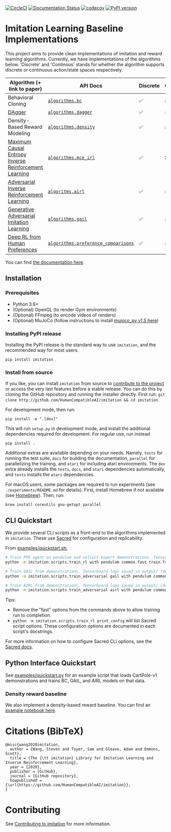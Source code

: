 [![CircleCI](https://circleci.com/gh/HumanCompatibleAI/imitation.svg?style=svg)](https://circleci.com/gh/HumanCompatibleAI/imitation)
[![Documentation Status](https://readthedocs.org/projects/imitation/badge/?version=latest)](https://imitation.readthedocs.io/en/latest/?badge=latest)
[![codecov](https://codecov.io/gh/HumanCompatibleAI/imitation/branch/master/graph/badge.svg)](https://codecov.io/gh/HumanCompatibleAI/imitation)
[![PyPI version](https://badge.fury.io/py/imitation.svg)](https://badge.fury.io/py/imitation)

# Imitation Learning Baseline Implementations

This project aims to provide clean implementations of imitation and reward learning algorithms.
Currently, we have implementations of the algorithms below. 'Discrete' and 'Continous' stands for whether the algorithm supports discrete or continuous action/state spaces respectively.

| Algorithm (+ link to paper)                                                                                                       | API Docs                                                                                                                 | Discrete | Continuous |
|-----------------------------------------------------------------------------------------------------------------------------------|--------------------------------------------------------------------------------------------------------------------------|----------|------------|
| Behavioral Cloning                                                                                                                | [`algorithms.bc`](https://imitation.readthedocs.io/en/latest/algorithms/bc.html)                                         | ✅        | ✅          |
| [DAgger](https://arxiv.org/pdf/1011.0686.pdf)                                                                                     | [`algorithms.dagger`](https://imitation.readthedocs.io/en/latest/algorithms/dagger.html)                                 | ✅        | ✅          |
| Density-Based Reward Modeling                                                                                                     | [`algorithms.density`](https://imitation.readthedocs.io/en/latest/algorithms/density.html)                               | ✅        | ✅          |
| [Maximum Causal Entropy Inverse Reinforcement Learning](https://www.cs.cmu.edu/~bziebart/publications/maximum-causal-entropy.pdf) | [`algorithms.mce_irl`](https://imitation.readthedocs.io/en/latest/algorithms/mce_irl.html)                               | ✅        | ❌          |
| [Adversarial Inverse Reinforcement Learning](https://arxiv.org/abs/1710.11248)                                                    | [`algoritms.airl`](https://imitation.readthedocs.io/en/latest/algorithms/airl.html)                                      | ✅        | ✅          |
| [Generative Adversarial Imitation Learning](https://arxiv.org/abs/1606.03476)                                                     | [`algorithms.gail`](https://imitation.readthedocs.io/en/latest/algorithms/gail.html)                                     | ✅        | ✅          |
| [Deep RL from Human Preferences](https://arxiv.org/abs/1706.03741)                                                                | [`algorithms.preference_comparisons`](https://imitation.readthedocs.io/en/latest/algorithms/preference_comparisons.html) | ✅        | ✅          |


You can find [the documentation here](https://imitation.readthedocs.io/en/latest/).

## Installation

### Prerequisites

- Python 3.8+
- (Optional) OpenGL (to render Gym environments)
- (Optional) FFmpeg (to encode videos of renders)
- (Optional) MuJoCo (follow instructions to install [mujoco_py v1.5 here](https://github.com/openai/mujoco-py/tree/498b451a03fb61e5bdfcb6956d8d7c881b1098b5#install-mujoco))

### Installing PyPI release

Installing the PyPI release is the standard way to use `imitation`, and the recommended way for most users.

```
pip install imitation
```

### Install from source

If you like, you can install `imitation` from source to [contribute to the project][contributing] or access the very last features before a stable release. You can do this by cloning the GitHub repository and running the installer directly. First run:
`git clone http://github.com/HumanCompatibleAI/imitation && cd imitation`.

For development mode, then run:

```
pip install -e ".[dev]"
```

This will run `setup.py` in development mode, and install the additional dependencies required for development. For regular use, run instead

```
pip install .
```

Additional extras are available depending on your needs. Namely, `tests` for running the test suite, `docs` for building the documentation, `parallel` for parallelizing the training, and `atari` for including atari environments. The `dev` extra already installs the `tests`, `docs`, and `atari` dependencies automatically, and `tests` installs the `atari` dependencies.

For macOS users, some packages are required to run experiments (see `./experiments/README.md` for details). First, install Homebrew if not available (see [Homebrew](https://brew.sh/)). Then, run:

```
brew install coreutils gnu-getopt parallel
```

## CLI Quickstart

We provide several CLI scripts as a front-end to the algorithms implemented in `imitation`. These use [Sacred](https://github.com/idsia/sacred) for configuration and replicability.

From [examples/quickstart.sh:](examples/quickstart.sh)

```bash
# Train PPO agent on pendulum and collect expert demonstrations. Tensorboard logs saved in quickstart/rl/
python -m imitation.scripts.train_rl with pendulum common.fast train.fast rl.fast fast common.log_dir=quickstart/rl/

# Train GAIL from demonstrations. Tensorboard logs saved in output/ (default log directory).
python -m imitation.scripts.train_adversarial gail with pendulum common.fast demonstrations.fast train.fast rl.fast fast demonstrations.rollout_path=quickstart/rl/rollouts/final.pkl

# Train AIRL from demonstrations. Tensorboard logs saved in output/ (default log directory).
python -m imitation.scripts.train_adversarial airl with pendulum common.fast demonstrations.fast train.fast rl.fast fast demonstrations.rollout_path=quickstart/rl/rollouts/final.pkl
```

Tips:

- Remove the "fast" options from the commands above to allow training run to completion.
- `python -m imitation.scripts.train_rl print_config` will list Sacred script options. These configuration options are documented in each script's docstrings.

For more information on how to configure Sacred CLI options, see the [Sacred docs](https://sacred.readthedocs.io/en/stable/).

## Python Interface Quickstart

See [examples/quickstart.py](examples/quickstart.py) for an example script that loads CartPole-v1 demonstrations and trains BC, GAIL, and AIRL models on that data.

### Density reward baseline

We also implement a density-based reward baseline. You can find an [example notebook here](docs/tutorials/7_train_density.ipynb).

# Citations (BibTeX)

```
@misc{wang2020imitation,
  author = {Wang, Steven and Toyer, Sam and Gleave, Adam and Emmons, Scott},
  title = {The {\tt imitation} Library for Imitation Learning and Inverse Reinforcement Learning},
  year = {2020},
  publisher = {GitHub},
  journal = {GitHub repository},
  howpublished = {\url{https://github.com/HumanCompatibleAI/imitation}},
}
```

# Contributing

See [Contributing to imitation][contributing] for more information.


[contributing]: https://imitation.readthedocs.io/en/latest/development/contributing/index.html

